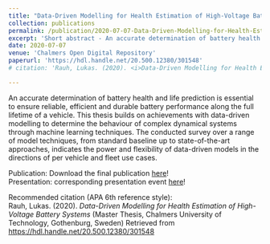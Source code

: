```yaml
---
title: "Data-Driven Modelling for Health Estimation of High-Voltage Battery Systems"
collection: publications
permalink: /publication/2020-07-07-Data-Driven-Modelling-for-Health-Estimation-of-High-Voltage-Battery-Systems
excerpt: 'Short abstract - An accurate determination of battery health and life prediction is essential to ensure reliable, efficient and durable battery performance along the full lifetime of a vehicle. This thesis builds on achievements with data-driven modelling to determine the behaviour of complex dynamical systems through machine learning techniques. The conducted survey over a range of model techniques, from standard baseline up to state-of-the-art approaches, indicates the power and flexibility of data-driven models in the directions of per vehicle and fleet use cases.'
date: 2020-07-07
venue: 'Chalmers Open Digital Repository'
paperurl: 'https://hdl.handle.net/20.500.12380/301548'
# citation: 'Rauh, Lukas. (2020). <i>Data-Driven Modelling for Health Estimation of High-Voltage Battery Systems </i>(Master Thesis, Chalmers University of Technology, Gothenburg, Sweden) Retrieved from https://hdl.handle.net/20.500.12380/301548'

---
```

An accurate determination of battery health and life prediction is essential to ensure reliable, efficient and durable battery performance along the full lifetime of a vehicle. This thesis builds on achievements with data-driven modelling to determine the behaviour of complex dynamical systems through machine learning techniques. The conducted survey over a range of model techniques, from standard baseline up to state-of-the-art approaches, indicates the power and flexibility of data-driven models in the directions of per vehicle and fleet use cases.


Publication: Download the final publication [here](https://hdl.handle.net/20.500.12380/301548)!  
Presentation: corresponding presentation event [here](https://luckyluks.github.io/talks/2020-06-12-thesis-defense)!


Recommended citation (APA 6th reference style):  
Rauh, Lukas. (2020). <i>Data-Driven Modelling for Health Estimation of High-Voltage Battery Systems </i>(Master Thesis, Chalmers University of Technology, Gothenburg, Sweden) Retrieved from https://hdl.handle.net/20.500.12380/301548
